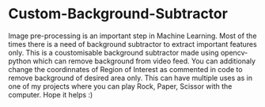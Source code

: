 # Custom-Background-Subtractor
Image pre-processing is an important step in Machine Learning. Most of the times there is a need of background subtractor to extract important features only. This is a coustomisable background subtractor made using opencv-python which can remove background from video feed. You can additionaly change the coordinnates of Region of Interest as commented in code to remove background of desired area only.
This can have multiple uses as in one of my projects where you can play Rock, Paper, Scissor with the computer.
Hope it helps :)
